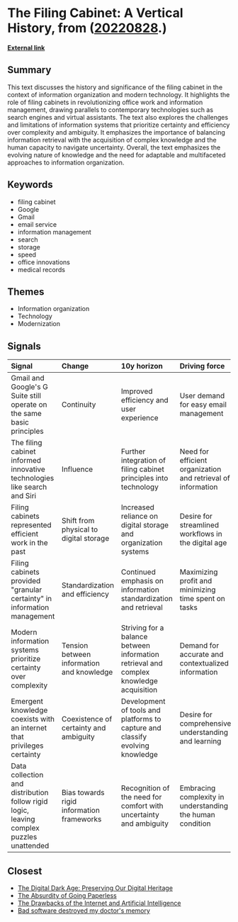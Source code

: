 # __The Filing Cabinet: A Vertical History__, from ([20220828](https://kghosh.substack.com/p/20220828).)

__[External link](https://www.theatlantic.com/culture/archive/2021/06/information-efficiency-history-filing-cabinet/619106/?utm_source=substack&utm_medium=email)__



## Summary

This text discusses the history and significance of the filing cabinet in the context of information organization and modern technology. It highlights the role of filing cabinets in revolutionizing office work and information management, drawing parallels to contemporary technologies such as search engines and virtual assistants. The text also explores the challenges and limitations of information systems that prioritize certainty and efficiency over complexity and ambiguity. It emphasizes the importance of balancing information retrieval with the acquisition of complex knowledge and the human capacity to navigate uncertainty. Overall, the text emphasizes the evolving nature of knowledge and the need for adaptable and multifaceted approaches to information organization.

## Keywords

* filing cabinet
* Google
* Gmail
* email service
* information management
* search
* storage
* speed
* office innovations
* medical records

## Themes

* Information organization
* Technology
* Modernization

## Signals

| Signal                                                                                  | Change                                    | 10y horizon                                                                            | Driving force                                                |
|:----------------------------------------------------------------------------------------|:------------------------------------------|:---------------------------------------------------------------------------------------|:-------------------------------------------------------------|
| Gmail and Google's G Suite still operate on the same basic principles                   | Continuity                                | Improved efficiency and user experience                                                | User demand for easy email management                        |
| The filing cabinet informed innovative technologies like search and Siri                | Influence                                 | Further integration of filing cabinet principles into technology                       | Need for efficient organization and retrieval of information |
| Filing cabinets represented efficient work in the past                                  | Shift from physical to digital storage    | Increased reliance on digital storage and organization systems                         | Desire for streamlined workflows in the digital age          |
| Filing cabinets provided "granular certainty" in information management                 | Standardization and efficiency            | Continued emphasis on information standardization and retrieval                        | Maximizing profit and minimizing time spent on tasks         |
| Modern information systems prioritize certainty over complexity                         | Tension between information and knowledge | Striving for a balance between information retrieval and complex knowledge acquisition | Demand for accurate and contextualized information           |
| Emergent knowledge coexists with an internet that privileges certainty                  | Coexistence of certainty and ambiguity    | Development of tools and platforms to capture and classify evolving knowledge          | Desire for comprehensive understanding and learning          |
| Data collection and distribution follow rigid logic, leaving complex puzzles unattended | Bias towards rigid information frameworks | Recognition of the need for comfort with uncertainty and ambiguity                     | Embracing complexity in understanding the human condition    |

## Closest

* [The Digital Dark Age: Preserving Our Digital Heritage](86e67181c4dcbce08848023aa2929bcb)
* [The Absurdity of Going Paperless](795f331de0f04c70bc309ec865fa1769)
* [The Drawbacks of the Internet and Artificial Intelligence](652fc7ec1f422e931bc5a9ba8011650a)
* [Bad software destroyed my doctor's memory](976f66dccf4086981111e810d0160229)